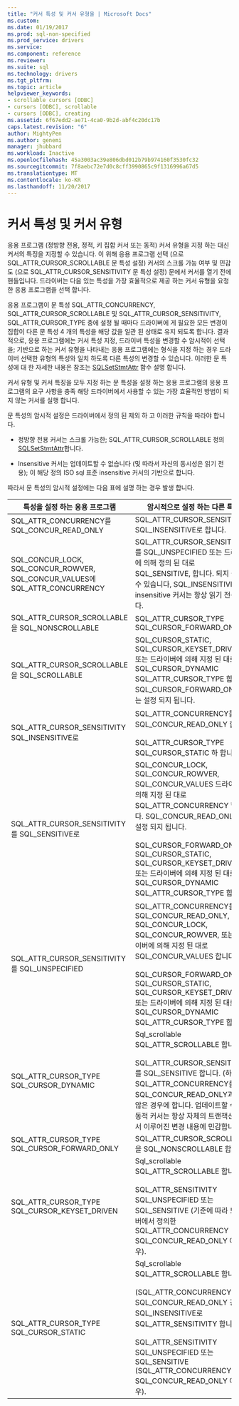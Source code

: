 ```yaml
---
title: "커서 특성 및 커서 유형을 | Microsoft Docs"
ms.custom: 
ms.date: 01/19/2017
ms.prod: sql-non-specified
ms.prod_service: drivers
ms.service: 
ms.component: reference
ms.reviewer: 
ms.suite: sql
ms.technology: drivers
ms.tgt_pltfrm: 
ms.topic: article
helpviewer_keywords:
- scrollable cursors [ODBC]
- cursors [ODBC], scrollable
- cursors [ODBC], creating
ms.assetid: 6f67edd2-ae71-4ca0-9b2d-abf4c20dc17b
caps.latest.revision: "6"
author: MightyPen
ms.author: genemi
manager: jhubbard
ms.workload: Inactive
ms.openlocfilehash: 45a3003ac39e806dbd012b79b974160f3530fc32
ms.sourcegitcommit: 7f8aebc72e7d0c8cff3990865c9f1316996a67d5
ms.translationtype: MT
ms.contentlocale: ko-KR
ms.lasthandoff: 11/20/2017
---
```

# <a name="cursor-characteristics-and-cursor-type"></a>커서 특성 및 커서 유형
응용 프로그램 (정방향 전용, 정적, 키 집합 커서 또는 동적) 커서 유형을 지정 하는 대신 커서의 특징을 지정할 수 있습니다. 이 위해 응용 프로그램 선택 (으로 SQL_ATTR_CURSOR_SCROLLABLE 문 특성 설정) 커서의 스크롤 가능 여부 및 민감도 (으로 SQL_ATTR_CURSOR_SENSITIVITY 문 특성 설정) 문에서 커서를 열기 전에 핸들입니다. 드라이버는 다음 있는 특성을 가장 효율적으로 제공 하는 커서 유형을 요청한 응용 프로그램을 선택 합니다.  
  
 응용 프로그램이 문 특성 SQL_ATTR_CONCURRENCY, SQL_ATTR_CURSOR_SCROLLABLE 및 SQL_ATTR_CURSOR_SENSITIVITY, SQL_ATTR_CURSOR_TYPE 중에 설정 될 때마다 드라이버에 게 필요한 모든 변경이 집합이 다른 문 특성 4 개의 특성을 해당 값을 일관 된 상태로 유지 되도록 합니다. 결과적으로, 응용 프로그램에는 커서 특성 지정, 드라이버 특성을 변경할 수 암시적이 선택을; 기반으로 하는 커서 유형을 나타내는 응용 프로그램에는 형식을 지정 하는 경우 드라이버 선택한 유형의 특성와 일치 하도록 다른 특성의 변경할 수 있습니다. 이러한 문 특성에 대 한 자세한 내용은 참조는 [SQLSetStmtAttr](../../../odbc/reference/syntax/sqlsetstmtattr-function.md) 함수 설명 합니다.  
  
 커서 유형 및 커서 특징을 모두 지정 하는 문 특성을 설정 하는 응용 프로그램의 응용 프로그램의 요구 사항을 충족 해당 드라이버에서 사용할 수 있는 가장 효율적인 방법이 되지 않는 커서를 실행 합니다.  
  
 문 특성의 암시적 설정은 드라이버에서 정의 된 제외 하 고 이러한 규칙을 따라야 합니다.  
  
-   정방향 전용 커서는 스크롤 가능한; SQL_ATTR_CURSOR_SCROLLABLE 정의 [SQLSetStmtAttr](../../../odbc/reference/syntax/sqlsetstmtattr-function.md)합니다.  
  
-   Insensitive 커서는 업데이트할 수 없습니다 (및 따라서 자신의 동시성은 읽기 전용); 이 해당 정의 ISO sql 표준 insensitive 커서의 기반으로 합니다.  
  
 따라서 문 특성의 암시적 설정에는 다음 표에 설명 하는 경우 발생 합니다.  
  
|특성을 설정 하는 응용 프로그램|암시적으로 설정 하는 다른 특성|  
|-----------------------------------|-------------------------------------|  
|SQL_ATTR_CONCURRENCY를 SQL_CONCUR_READ_ONLY|SQL_ATTR_CURSOR_SENSITIVITY SQL_INSENSITIVE로 합니다.|  
|SQL_CONCUR_LOCK, SQL_CONCUR_ROWVER, SQL_CONCUR_VALUES에 SQL_ATTR_CONCURRENCY|SQL_ATTR_CURSOR_SENSITIVITY를 SQL_UNSPECIFIED 또는 드라이버에 의해 정의 된 대로 SQL_SENSITIVE, 합니다. 되지 설정할 수 있습니다, SQL_INSENSITIVE로 insensitive 커서는 항상 읽기 전용입니다.|  
|SQL_ATTR_CURSOR_SCROLLABLE을 SQL_NONSCROLLABLE|SQL_ATTR_CURSOR_TYPE SQL_CURSOR_FORWARD_ONLY|  
|SQL_ATTR_CURSOR_SCROLLABLE을 SQL_SCROLLABLE|SQL_CURSOR_STATIC, SQL_CURSOR_KEYSET_DRIVEN, 또는 드라이버에 의해 지정 된 대로 SQL_CURSOR_DYNAMIC SQL_ATTR_CURSOR_TYPE 합니다. SQL_CURSOR_FORWARD_ONLY로는 설정 되지 됩니다.|  
|SQL_ATTR_CURSOR_SENSITIVITY SQL_INSENSITIVE로|SQL_ATTR_CONCURRENCY를 SQL_CONCUR_READ_ONLY 합니다.<br /><br /> SQL_ATTR_CURSOR_TYPE SQL_CURSOR_STATIC 하 합니다.|  
|SQL_ATTR_CURSOR_SENSITIVITY를 SQL_SENSITIVE로|SQL_CONCUR_LOCK, SQL_CONCUR_ROWVER, SQL_CONCUR_VALUES 드라이버에 의해 지정 된 대로 SQL_ATTR_CONCURRENCY 합니다. SQL_CONCUR_READ_ONLY로는 설정 되지 됩니다.<br /><br /> SQL_CURSOR_FORWARD_ONLY, SQL_CURSOR_STATIC, SQL_CURSOR_KEYSET_DRIVEN, 또는 드라이버에 의해 지정 된 대로 SQL_CURSOR_DYNAMIC SQL_ATTR_CURSOR_TYPE 합니다.|  
|SQL_ATTR_CURSOR_SENSITIVITY를 SQL_UNSPECIFIED|SQL_ATTR_CONCURRENCY를 SQL_CONCUR_READ_ONLY, SQL_CONCUR_LOCK, SQL_CONCUR_ROWVER, 또는 드라이버에 의해 지정 된 대로 SQL_CONCUR_VALUES 합니다.<br /><br /> SQL_CURSOR_FORWARD_ONLY, SQL_CURSOR_STATIC, SQL_CURSOR_KEYSET_DRIVEN, 또는 드라이버에 의해 지정 된 대로 SQL_CURSOR_DYNAMIC SQL_ATTR_CURSOR_TYPE 합니다.|  
|SQL_ATTR_CURSOR_TYPE SQL_CURSOR_DYNAMIC|Sql_scrollable SQL_ATTR_SCROLLABLE 합니다.<br /><br /> SQL_ATTR_CURSOR_SENSITIVITY를 SQL_SENSITIVE 합니다. (하지만 SQL_ATTR_CONCURRENCY를 SQL_CONCUR_READ_ONLY과 같지 않은 경우에 합니다. 업데이트할 수 있는 동적 커서는 항상 자체의 트랜잭션을에서 이루어진 변경 내용에 민감합니다.)|  
|SQL_ATTR_CURSOR_TYPE SQL_CURSOR_FORWARD_ONLY|SQL_ATTR_CURSOR_SCROLLABLE을 SQL_NONSCROLLABLE 합니다.|  
|SQL_ATTR_CURSOR_TYPE SQL_CURSOR_KEYSET_DRIVEN|Sql_scrollable SQL_ATTR_SCROLLABLE 합니다.<br /><br /> SQL_ATTR_SENSITIVITY SQL_UNSPECIFIED 또는 SQL_SENSITIVE (기준에 따라 드라이버에서 정의한 SQL_ATTR_CONCURRENCY SQL_CONCUR_READ_ONLY 아닌 경우).|  
|SQL_ATTR_CURSOR_TYPE SQL_CURSOR_STATIC|Sql_scrollable SQL_ATTR_SCROLLABLE 합니다.<br /><br /> (SQL_ATTR_CONCURRENCY SQL_CONCUR_READ_ONLY 경우) SQL_INSENSITIVE로 SQL_ATTR_SENSITIVITY 합니다.<br /><br /> SQL_ATTR_SENSITIVITY SQL_UNSPECIFIED 또는 SQL_SENSITIVE (SQL_ATTR_CONCURRENCY SQL_CONCUR_READ_ONLY 아닌 경우).|
